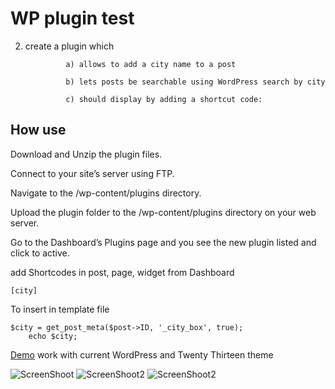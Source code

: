 WP plugin test
============
2) create a plugin which

                a) allows to add a city name to a post

                b) lets posts be searchable using WordPress search by city

                c) should display by adding a shortcut code:


## How use  
Download and Unzip the plugin files.

Connect to your site’s server using FTP.

Navigate to the /wp-content/plugins directory.

Upload the plugin folder to the /wp-content/plugins directory on your web server.

Go to the Dashboard’s Plugins page and you see the new plugin listed and click to active.

add Shortcodes in post, page, widget from Dashboard   
```
[city]
```
To insert in template file  
```
$city = get_post_meta($post->ID, '_city_box', true);
	echo $city; 
```
<a href="http://onepassionate.com/">Demo</a> work with current WordPress and Twenty Thirteen theme

![ScreenShoot](http://medesko.com/Citybox.png)
![ScreenShoot2](http://medesko.com/Citybox-input.png)
![ScreenShoot2](http://medesko.com/screenshot1.png)


